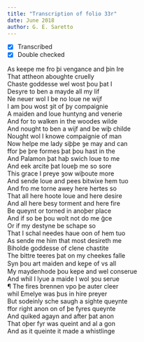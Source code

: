 ```yaml
---
title: "Transcription of folio 33r"
date: June 2018
author: G. E. Saretto
---
```


- [x] Transcribed
- [x] Double checked

As keepe me fro þi vengance and þin Ire  
That attheon aboughte cruelly  
Chaste goddesse wel wost þou þat I  
Desyre to ben a mayde all my lif  
Ne neuer wol I be no loue ne wijf  
I am þou wost ȝit of þy compaignie  
A maiden and loue huntyng and venerie  
And for to walken in the woodes wilde  
And nought to ben a wijf and be wiþ childe  
Nought wol I knowe compaignie of man  
Now helpe me lady siþþe ȝe may and can  
ffor þe þre formes þat þou hast in the  
And Palamon þat haþ swich loue to me  
And eek arcite þat loueþ me so sore  
This grace I preye ȝow wiþoute more  
And sende loue and pees bitwixe hem tuo  
And fro me torne awey here hertes so  
That all here hoote loue and here desire  
And all here besy torment and here fire  
Be queynt or torned in anoþer place  
And if so be þou wolt not do me g̃ce  
Or if my destyne be schape so  
That I schal needes haue oon of hem tuo  
As sende me him that most desireth me  
Biholde goddesse of clene chastite  
The bittre teeres þat on my cheekes falle  
Syn þou art maiden and keꝑe of vs all  
My maydenhode þou kepe and wel conserue  
And whil I lyue a maide I wol ȝou serue  
¶ The fires brennen vpo þe auter cleer  
whil Emelye was þus in hire preyer  
But sodeinly sche saugh a sighte queynte  
ffor right anon on of þe fyres queynte  
And quiked agayn and after þat anon  
That oþer fyr was queint and al a gon  
And as it queinte it made a whistlinge  
